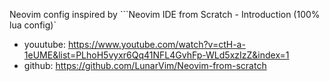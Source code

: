Neovim config inspired by ```Neovim IDE from Scratch - Introduction (100% lua config)`
- youutube: https://www.youtube.com/watch?v=ctH-a-1eUME&list=PLhoH5vyxr6Qq41NFL4GvhFp-WLd5xzIzZ&index=1
- github: https://github.com/LunarVim/Neovim-from-scratch
